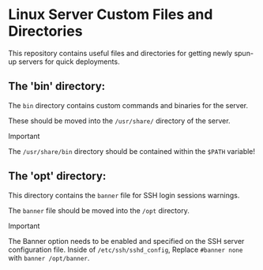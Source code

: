 # Linux Server Custom Files and Directories

This repository contains useful files and directories for getting newly spun-up servers for quick deployments.


## The 'bin' directory:
The `bin` directory contains custom commands and binaries for the server.

These should be moved into the `/usr/share/` directory of the server.

> [!IMPORTANT]
> The `/usr/share/bin` directory should be contained within the `$PATH` variable!

## The 'opt' directory:
This directory contains the `banner` file for SSH login sessions warnings.

The `banner` file should be moved into the `/opt` directory.

> [!IMPORTANT]
> The Banner option needs to be enabled and specified on the SSH server configuration file.
> Inside of `/etc/ssh/sshd_config`, Replace `#banner none` with `banner /opt/banner`.

